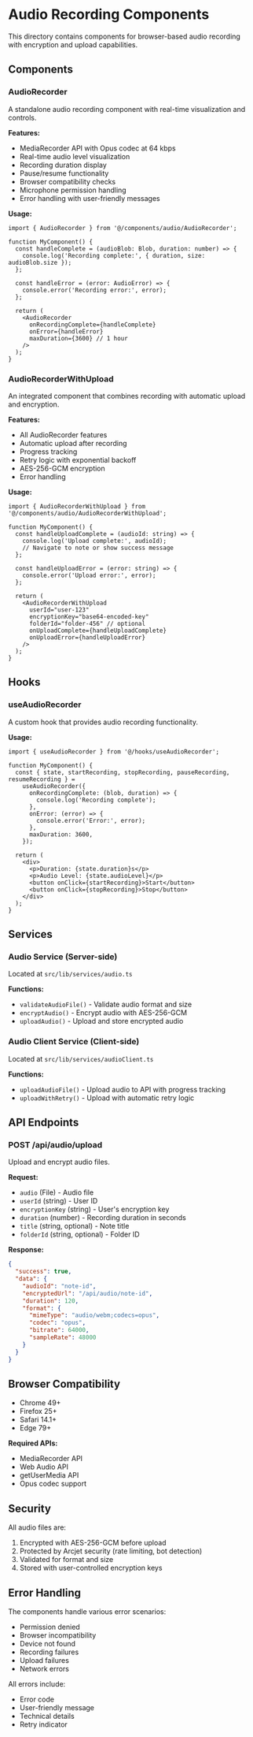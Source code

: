 # Audio Recording Components

This directory contains components for browser-based audio recording with encryption and upload capabilities.

## Components

### AudioRecorder

A standalone audio recording component with real-time visualization and controls.

**Features:**
- MediaRecorder API with Opus codec at 64 kbps
- Real-time audio level visualization
- Recording duration display
- Pause/resume functionality
- Browser compatibility checks
- Microphone permission handling
- Error handling with user-friendly messages

**Usage:**
```tsx
import { AudioRecorder } from '@/components/audio/AudioRecorder';

function MyComponent() {
  const handleComplete = (audioBlob: Blob, duration: number) => {
    console.log('Recording complete:', { duration, size: audioBlob.size });
  };

  const handleError = (error: AudioError) => {
    console.error('Recording error:', error);
  };

  return (
    <AudioRecorder
      onRecordingComplete={handleComplete}
      onError={handleError}
      maxDuration={3600} // 1 hour
    />
  );
}
```

### AudioRecorderWithUpload

An integrated component that combines recording with automatic upload and encryption.

**Features:**
- All AudioRecorder features
- Automatic upload after recording
- Progress tracking
- Retry logic with exponential backoff
- AES-256-GCM encryption
- Error handling

**Usage:**
```tsx
import { AudioRecorderWithUpload } from '@/components/audio/AudioRecorderWithUpload';

function MyComponent() {
  const handleUploadComplete = (audioId: string) => {
    console.log('Upload complete:', audioId);
    // Navigate to note or show success message
  };

  const handleUploadError = (error: string) => {
    console.error('Upload error:', error);
  };

  return (
    <AudioRecorderWithUpload
      userId="user-123"
      encryptionKey="base64-encoded-key"
      folderId="folder-456" // optional
      onUploadComplete={handleUploadComplete}
      onUploadError={handleUploadError}
    />
  );
}
```

## Hooks

### useAudioRecorder

A custom hook that provides audio recording functionality.

**Usage:**
```tsx
import { useAudioRecorder } from '@/hooks/useAudioRecorder';

function MyComponent() {
  const { state, startRecording, stopRecording, pauseRecording, resumeRecording } =
    useAudioRecorder({
      onRecordingComplete: (blob, duration) => {
        console.log('Recording complete');
      },
      onError: (error) => {
        console.error('Error:', error);
      },
      maxDuration: 3600,
    });

  return (
    <div>
      <p>Duration: {state.duration}s</p>
      <p>Audio Level: {state.audioLevel}</p>
      <button onClick={startRecording}>Start</button>
      <button onClick={stopRecording}>Stop</button>
    </div>
  );
}
```

## Services

### Audio Service (Server-side)

Located at `src/lib/services/audio.ts`

**Functions:**
- `validateAudioFile()` - Validate audio format and size
- `encryptAudio()` - Encrypt audio with AES-256-GCM
- `uploadAudio()` - Upload and store encrypted audio

### Audio Client Service (Client-side)

Located at `src/lib/services/audioClient.ts`

**Functions:**
- `uploadAudioFile()` - Upload audio to API with progress tracking
- `uploadWithRetry()` - Upload with automatic retry logic

## API Endpoints

### POST /api/audio/upload

Upload and encrypt audio files.

**Request:**
- `audio` (File) - Audio file
- `userId` (string) - User ID
- `encryptionKey` (string) - User's encryption key
- `duration` (number) - Recording duration in seconds
- `title` (string, optional) - Note title
- `folderId` (string, optional) - Folder ID

**Response:**
```json
{
  "success": true,
  "data": {
    "audioId": "note-id",
    "encryptedUrl": "/api/audio/note-id",
    "duration": 120,
    "format": {
      "mimeType": "audio/webm;codecs=opus",
      "codec": "opus",
      "bitrate": 64000,
      "sampleRate": 48000
    }
  }
}
```

## Browser Compatibility

- Chrome 49+
- Firefox 25+
- Safari 14.1+
- Edge 79+

**Required APIs:**
- MediaRecorder API
- Web Audio API
- getUserMedia API
- Opus codec support

## Security

All audio files are:
1. Encrypted with AES-256-GCM before upload
2. Protected by Arcjet security (rate limiting, bot detection)
3. Validated for format and size
4. Stored with user-controlled encryption keys

## Error Handling

The components handle various error scenarios:
- Permission denied
- Browser incompatibility
- Device not found
- Recording failures
- Upload failures
- Network errors

All errors include:
- Error code
- User-friendly message
- Technical details
- Retry indicator
